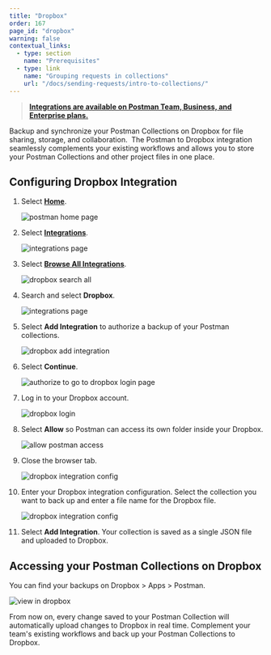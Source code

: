 ```yaml
---
title: "Dropbox"
order: 167
page_id: "dropbox"
warning: false
contextual_links:
  - type: section
    name: "Prerequisites"
  - type: link
    name: "Grouping requests in collections"
    url: "/docs/sending-requests/intro-to-collections/"
---
```


> **[Integrations are available on Postman Team, Business, and Enterprise plans.](https://www.postman.com/pricing/)**

Backup and synchronize your Postman Collections on Dropbox for file sharing, storage, and collaboration.  The Postman to Dropbox integration seamlessly complements your existing workflows and allows you to store your Postman Collections and other project files in one place.

## Configuring Dropbox Integration

1. Select **[Home](https://go.postman.co/home)**.

    ![postman home page](https://assets.postman.com/postman-docs/dropbox-home.jpg)

1. Select **[Integrations](https://go.postman.co/integrations)**.

    ![integrations page](https://assets.postman.com/postman-docs/dropbox-integrations.jpg)

1. Select **[Browse All Integrations](https://go.postman.co/integrations/browse?category=all)**.

    ![dropbox search all](https://assets.postman.com/postman-docs/dropbox-search-all.jpg)

1. Search and select **Dropbox**.

    ![integrations page](https://assets.postman.com/postman-docs/dropbox-integrations.jpg)

1. Select **Add Integration** to authorize a backup of your Postman collections.

    ![dropbox add integration](https://assets.postman.com/postman-docs/dropbox-add-integration.jpg)

1. Select **Continue**.

    ![authorize to go to dropbox login page](https://assets.postman.com/postman-docs/dropbox-warning.jpg)

1. Log in to your Dropbox account.

    ![dropbox login](https://assets.postman.com/postman-docs/dropbox-login.jpg)

1. Select **Allow** so Postman can access its own folder inside your Dropbox.

    ![allow postman access](https://assets.postman.com/postman-docs/dropbox-allow.jpg)

1. Close the browser tab.

    ![dropbox integration config](https://assets.postman.com/postman-docs/dropbox-authorized.jpg)

1. Enter your Dropbox integration configuration. Select the collection you want to back up and enter a file name for the Dropbox file.

    ![dropbox integration config](https://assets.postman.com/postman-docs/dropbox-save-config.jpg)

1. Select **Add Integration**. Your collection is saved as a single JSON file and uploaded to Dropbox.

## Accessing your Postman Collections on Dropbox

You can find your backups on Dropbox > Apps > Postman.

  ![view in dropbox](https://assets.postman.com/postman-docs/dropbox_view.jpg)

From now on, every change saved to your Postman Collection will automatically upload changes to Dropbox in real time. Complement your team's existing workflows and back up your Postman Collections to Dropbox.

